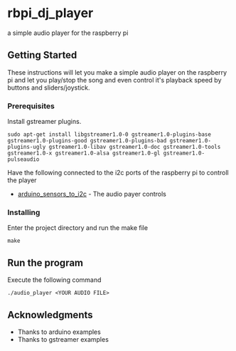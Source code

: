 # rbpi_dj_player
a simple audio player for the raspberry pi

## Getting Started

These instructions will let you make a simple audio player on the raspberry pi and let you play/stop the song and even control it's playback speed by buttons and sliders/joystick.
### Prerequisites

Install gstreamer plugins.

```
sudo apt-get install libgstreamer1.0-0 gstreamer1.0-plugins-base gstreamer1.0-plugins-good gstreamer1.0-plugins-bad gstreamer1.0-plugins-ugly gstreamer1.0-libav gstreamer1.0-doc gstreamer1.0-tools gstreamer1.0-x gstreamer1.0-alsa gstreamer1.0-gl gstreamer1.0-pulseaudio
```

Have the following connected to the i2c ports of the raspberry pi to controll the player

* [arduino_sensors_to_i2c](https://github.com/jonathaneeckhout/arduino_sensors_to_i2c) - The audio payer controls


### Installing

Enter the project directory and run the make file

```
make
```


## Run the program

Execute the following command

```
./audio_player <YOUR AUDIO FILE>
```

## Acknowledgments

* Thanks to arduino examples
* Thanks to gstreamer examples
